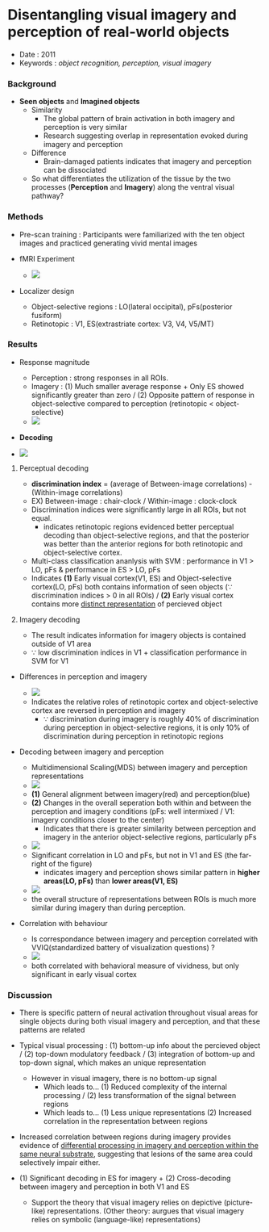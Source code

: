 # Disentangling visual imagery and perception of real-world objects

* Date : 2011
* Keywords : *object recognition, perception, visual imagery*

### Background
* **Seen objects** and **Imagined objects**
  * Similarity 
    * The global pattern of brain activation in both imagery and perception is very similar
    * Research suggesting overlap in representation evoked during imagery and perception
  * Difference
    * Brain-damaged patients indicates that imagery and perception can be dissociated
  * So what differentiates the utilization of the tissue by the two processes (**Perception** and **Imagery**) along the ventral visual pathway?

### Methods
* Pre-scan training : Participants were familiarized with the ten object images and practiced generating vivid mental images

* fMRI Experiment
  * ![](../img/paper-review/disentangling_method.png)

* Localizer design
    * Object-selective regions : LO(lateral occipital), pFs(posterior fusiform)
    * Retinotopic : V1, ES(extrastriate cortex: V3, V4, V5/MT)

### Results
* Response magnitude
  * Perception : strong responses in all ROIs.
  * Imagery : (1) Much smaller average response + Only ES showed significantly greater than zero / (2) Opposite pattern of response in object-selective compared to perception (retinotopic < object-selective)
  * ![](../img/paper-review/imagery_result1.png)

* **Decoding**
* ![](../img/paper-review/imagery_result2.png)
1. Perceptual decoding
     * **discrimination index** = (average of Between-image correlations) - (Within-image correlations)
    * EX) Between-image : chair-clock / Within-image : clock-clock
    * Discrimination indices were significantly large in all ROIs, but not equal. 
      * indicates  retinotopic regions evidenced better
perceptual decoding than object-selective regions, and that the posterior was better than the anterior regions for both retinotopic and
object-selective cortex.
    * Multi-class classification ananlysis with SVM : performance in V1 > LO, pFs & performance in ES > LO, pFs
    * Indicates **(1)** Early visual cortex(V1, ES) and Object-selective cortex(LO, pFs) both contains information of seen objects ($\because$ discrimination indices > 0 in all ROIs) / **(2)** Early visual cortex contains more <ins>distinct representation</ins> of percieved object
  
2. Imagery decoding
    * The result indicates information for imagery objects is contained outside of V1 area 
    * $\because$ low discrimination indices in V1 + classification performance in SVM for V1

* Differences in perception and imagery
  * ![](../img/paper-review/imagery_result3.png)
  * Indicates the relative roles of retinotopic cortex and object-selective cortex are reversed in perception and imagery
    * $\because$  discrimination during imagery is roughly 40% of discrimination during perception in object-selective regions, it is only 10% of discrimination during perception in retinotopic regions
  
* Decoding between imagery and perception
  * Multidimensional Scaling(MDS) between imagery and perception representations
  * ![](../img/paper-review/imagery_result4.png)
  * **(1)** General alignment between imagery(red) and perception(blue) 
  * **(2)** Changes in the overall seperation both within and between the perception and imagery conditions (pFs: well intermixed / V1: imagery conditions closer to the center) 
    * Indicates  that there is greater similarity between perception and imagery in the anterior object-selective regions, particularly pFs
  * ![](../img/paper-review/imagery_result5.png)
  * Significant correlation in LO and pFs, but not in V1 and ES (the far-right of the figure)
    * indicates imagery and perception shows similar pattern in **higher areas(LO, pFs)** than **lower areas(V1, ES)**
  * ![](../img/paper-review/imagery_result6.png)
  * the overall structure of representations between ROIs is much more similar during imagery than during perception.

* Correlation with behaviour
  * Is correspondance between imagery and perception correlated with VVIQ(standardized battery of visualization questions) ?
  * ![](../img/paper-review/imagery_result7.png)
  * both correlated with behavioral measure of vividness, but only significant in early visual cortex

### Discussion

* There is specific pattern of neural activation throughout visual areas for single objects during both visual imagery and perception, and that these patterns are related

* Typical visual processing : (1) bottom-up info about the percieved object / (2) top-down modulatory feedback / (3) integration of bottom-up and top-down signal, which makes an unique representation
  * However in visual imagery, there is no bottom-up signal
    * Which leads to... (1) Reduced complexity of the internal processing / (2) less transformation of the signal between regions
    * Which leads to... (1) Less unique representations (2) Increased correlation in the representation between regions

* Increased correlation between regions during imagery provides evidence of <ins>differential processing in imagery and perception within the same neural substrate</ins>, suggesting that lesions of the same area could selectively impair either.

* (1) Significant decoding in ES for imagery + (2) Cross-decoding between imagery and perception in both V1 and ES
  * Support the theory that visual imagery relies on depictive (picture-like) representations. (Other theory: aurgues that visual imagery relies on symbolic (language-like) representations)

